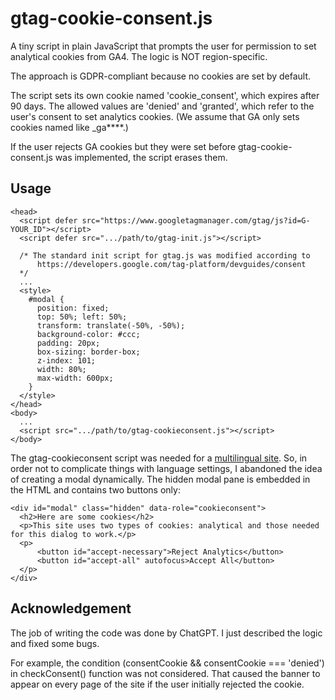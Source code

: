 # gtag-cookie-consent.js
A tiny script in plain JavaScript that prompts the user for permission to set analytical cookies from GA4. The logic is NOT region-specific.

The approach is GDPR-compliant because no cookies are set by default.

The script sets its own cookie named 'cookie_consent', which expires after 90 days. The allowed values are 'denied' and 'granted', which refer to the user's consent to set analytics cookies. (We assume that GA only sets cookies named like _ga****.)

If the user rejects GA cookies but they were set before gtag-cookie-consent.js was implemented, the script erases them.

## Usage
    <head>
      <script defer src="https://www.googletagmanager.com/gtag/js?id=G-YOUR_ID"></script>
      <script defer src=".../path/to/gtag-init.js"></script>
      
      /* The standard init script for gtag.js was modified according to 
          https://developers.google.com/tag-platform/devguides/consent
      */  
      ...
      <style>
        #modal {
          position: fixed;
          top: 50%; left: 50%;
          transform: translate(-50%, -50%);
          background-color: #ccc;
          padding: 20px;
          box-sizing: border-box;
          z-index: 101;
          width: 80%;
          max-width: 600px;
        }
      </style>
    </head>
    <body>
      ...
      <script src=".../path/to/gtag-cookieconsent.js"></script>
    </body>
    
The gtag-cookieconsent script was needed for a [multilingual site](https://do-your-own-seo.com/en/). So, in order not to complicate things with language settings, I abandoned the idea of creating a modal dynamically. The hidden modal pane is embedded in the HTML and contains two buttons only:

    <div id="modal" class="hidden" data-role="cookieconsent">
      <h2>Here are some cookies</h2>
      <p>This site uses two types of cookies: analytical and those needed for this dialog to work.</p>
      <p>
          <button id="accept-necessary">Reject Analytics</button>
          <button id="accept-all" autofocus>Accept All</button>
      </p>
    </div>
    
  ## Acknowledgement
  The job of writing the code was done by ChatGPT. I just described the logic and fixed some bugs. 
  
  For example, the condition (consentCookie && consentCookie === 'denied') in checkConsent() function was not considered. That caused the banner to appear on every page of the site if the user initially rejected the cookie.
